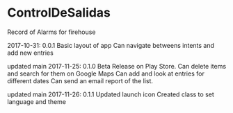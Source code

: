 # ControlDeSalidas
Record of Alarms for firehouse

2017-10-31: 0.0.1 Basic layout of app
                  Can navigate betweens intents and add new entries

updated main
2017-11-25: 0.1.0 Beta Release on Play Store. 
                  Can delete items and search for them on Google Maps
                  Can add and look at entries for different dates
                  Can send an email report of the list.

updated main
2017-11-26: 0.1.1 Updated launch icon
                  Created class to set language and theme
